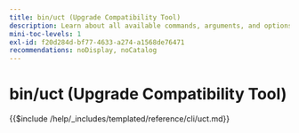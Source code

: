 ```yaml
---
title: bin/uct (Upgrade Compatibility Tool)
description: Learn about all available commands, arguments, and options for the bin/uct command-line tool.
mini-toc-levels: 1
exl-id: f20d284d-bf77-4633-a274-a1568de76471
recommendations: noDisplay, noCatalog
---
```

# bin/uct (Upgrade Compatibility Tool)

{{$include /help/_includes/templated/reference/cli/uct.md}}

<!-- Last updated from includes: 2025-08-22 21:08:49 -->
